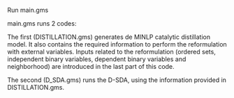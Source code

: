 Run main.gms

main.gms runs 2 codes:

The first (DISTILLATION.gms) generates de MINLP catalytic distillation model. 
It also contains the required information to perform the reformulation with external variables.
Inputs related to the reformulation (ordered sets, independent binary variables, dependent binary variables and neighborhood) are introduced in the last part of this code.



The second (D_SDA.gms) runs the D-SDA, using the information provided in DISTILLATION.gms.
